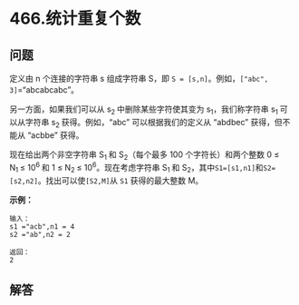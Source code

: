 # 466.统计重复个数

## 问题

定义由 n 个连接的字符串 s 组成字符串 S，即 `S = [s,n]`。例如，`["abc", 3]`=“abcabcabc”。

另一方面，如果我们可以从 s<sub>2&nbsp;</sub>中删除某些字符使其变为 s<sub>1</sub>，我们称字符串 s<sub>1&nbsp;</sub>可以从字符串 s<sub>2&nbsp;</sub>获得。例如，“abc” 可以根据我们的定义从 “abdbec” 获得，但不能从 “acbbe” 获得。

现在给出两个非空字符串 S<sub>1&nbsp;</sub>和 S<sub>2</sub>（每个最多 100 个字符长）和两个整数 0 ≤ N<sub>1&nbsp;</sub>≤ 10<sup>6&nbsp;</sup>和 1 ≤ N<sub>2&nbsp;</sub>≤ 10<sup>6</sup>。现在考虑字符串 S<sub>1&nbsp;</sub>和 S<sub>2</sub>，其中`S1=[s1,n1]`和`S2=[s2,n2]`。找出可以使`[S2,M]`从 `S1` 获得的最大整数 M。

**示例：**

```
输入：
s1 ="acb",n1 = 4
s2 ="ab",n2 = 2

返回：
2

```



## 解答

